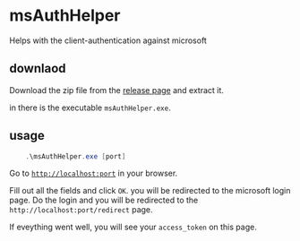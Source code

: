 # msAuthHelper

Helps with the client-authentication against microsoft

## downlaod

Download the zip file from the [release page](https://github.com/MeroFuruya/msAuthHelper/releases/latest) and extract it.

in there is the executable `msAuthHelper.exe`.

## usage

```ps1
    .\msAuthHelper.exe [port]
```

Go to [`http://localhost:port`](_) in your browser.

Fill out all the fields and click `OK`.
you will be redirected to the microsoft login page.
Do the login and you will be redirected to the `http://localhost:port/redirect` page.

If eveything went well, you will see your `access_token` on this page.
